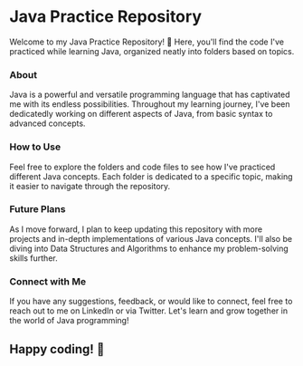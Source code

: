 <h1>Java Practice Repository</h1>

Welcome to my Java Practice Repository! 🚀 Here, you'll find the code I've practiced while learning Java, organized neatly into folders based on topics.

<h3>About</h3>

Java is a powerful and versatile programming language that has captivated me with its endless possibilities. Throughout my learning journey, I've been 
dedicatedly working on different aspects of Java, from basic syntax to advanced concepts.

<h3>How to Use</h3>

Feel free to explore the folders and code files to see how I've practiced different Java concepts. 
Each folder is dedicated to a specific topic, making it easier to navigate through the repository.

<h3>Future Plans</h3>

As I move forward, I plan to keep updating this repository with more projects and in-depth implementations of various Java concepts. 
I'll also be diving into Data Structures and Algorithms to enhance my problem-solving skills further.

<h3>Connect with Me</h3>

If you have any suggestions, feedback, or would like to connect, feel free to reach out to me on LinkedIn or via Twitter. 
Let's learn and grow together in the world of Java programming!

<h2>Happy coding! 🌟</h2>

